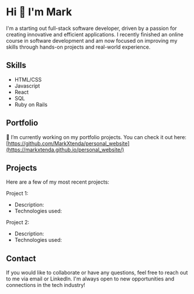 # Hi 👋 I'm Mark

I'm a starting out full-stack software developer, driven by a passion for creating innovative and efficient applications. I recently finished an online course in software development and am now focused on improving my skills through hands-on projects and real-world experience.

## Skills
* HTML/CSS
* Javascript
* React
* SQL
* Ruby on Rails
## Portfolio
🔭 I’m currently working on my portfolio projects. You can check it out here: [https://github.com/MarkXtenda/personal_website](https://markxtenda.github.io/personal_website/)
## Projects
Here are a few of my most recent projects:

Project 1:
* Description:
* Technologies used:

Project 2:
* Description:
* Technologies used:

## Contact
If you would like to collaborate or have any questions, feel free to reach out to me via email or LinkedIn. I'm always open to new opportunities and connections in the tech industry!


<!--
**MarkXtenda/MarkXtenda** is a ✨ _special_ ✨ repository because its `README.md` (this file) appears on your GitHub profile.

Here are some ideas to get you started:

- 🔭 I’m currently working on ...
- 🌱 I’m currently learning ...
- 👯 I’m looking to collaborate on ...
- 🤔 I’m looking for help with ...
- 💬 Ask me about ...
- 📫 How to reach me: ...
- 😄 Pronouns: ...
- ⚡ Fun fact: ...
-->
